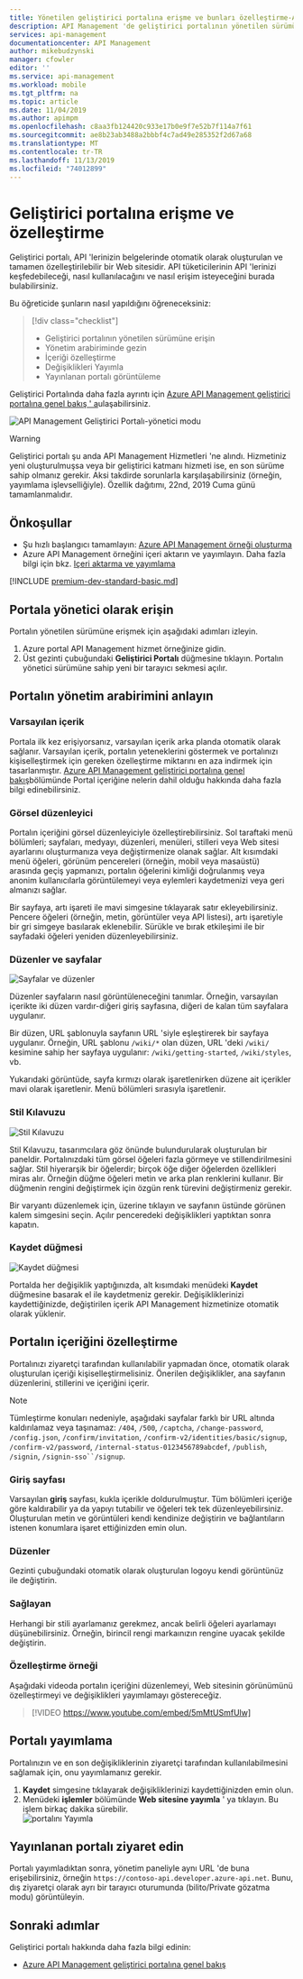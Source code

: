 ```yaml
---
title: Yönetilen geliştirici portalına erişme ve bunları özelleştirme-Azure API Management | Microsoft Docs
description: API Management 'de geliştirici portalının yönetilen sürümünü nasıl kullanacağınızı öğrenin.
services: api-management
documentationcenter: API Management
author: mikebudzynski
manager: cfowler
editor: ''
ms.service: api-management
ms.workload: mobile
ms.tgt_pltfrm: na
ms.topic: article
ms.date: 11/04/2019
ms.author: apimpm
ms.openlocfilehash: c8aa3fb124420c933e17b0e9f7e52b7f114a7f61
ms.sourcegitcommit: ae8b23ab3488a2bbbf4c7ad49e285352f2d67a68
ms.translationtype: MT
ms.contentlocale: tr-TR
ms.lasthandoff: 11/13/2019
ms.locfileid: "74012899"
---
```

# <a name="access-and-customize-developer-portal"></a>Geliştirici portalına erişme ve özelleştirme

Geliştirici portalı, API 'lerinizin belgelerinde otomatik olarak oluşturulan ve tamamen özelleştirilebilir bir Web sitesidir. API tüketicilerinin API 'lerinizi keşfedebileceği, nasıl kullanılacağını ve nasıl erişim isteyeceğini burada bulabilirsiniz.

Bu öğreticide şunların nasıl yapıldığını öğreneceksiniz:

> [!div class="checklist"]
> * Geliştirici portalının yönetilen sürümüne erişin
> * Yönetim arabiriminde gezin
> * İçeriği özelleştirme
> * Değişiklikleri Yayımla
> * Yayınlanan portalı görüntüleme

Geliştirici Portalında daha fazla ayrıntı için [Azure API Management geliştirici portalına genel bakış ' a](api-management-howto-developer-portal.md)ulaşabilirsiniz.

![API Management Geliştirici Portalı-yönetici modu](media/api-management-howto-developer-portal-customize/cover.png)

> [!WARNING]
> Geliştirici portalı şu anda API Management Hizmetleri 'ne alındı.
> Hizmetiniz yeni oluşturulmuşsa veya bir geliştirici katmanı hizmeti ise, en son sürüme sahip olmanız gerekir. Aksi takdirde sorunlarla karşılaşabilirsiniz (örneğin, yayımlama işlevselliğiyle). Özellik dağıtımı, 22nd, 2019 Cuma günü tamamlanmalıdır. 

## <a name="prerequisites"></a>Önkoşullar

- Şu hızlı başlangıcı tamamlayın: [Azure API Management örneği oluşturma](get-started-create-service-instance.md)
- Azure API Management örneğini içeri aktarın ve yayımlayın. Daha fazla bilgi için bkz. [Içeri aktarma ve yayımlama](import-and-publish.md)

[!INCLUDE [premium-dev-standard-basic.md](../../includes/api-management-availability-premium-dev-standard-basic.md)]

## <a name="access-the-portal-as-an-administrator"></a>Portala yönetici olarak erişin

Portalın yönetilen sürümüne erişmek için aşağıdaki adımları izleyin.

1. Azure portal API Management hizmet örneğinize gidin.
1. Üst gezinti çubuğundaki **Geliştirici Portalı** düğmesine tıklayın. Portalın yönetici sürümüne sahip yeni bir tarayıcı sekmesi açılır.

## <a name="understand-the-portals-administrative-interface"></a>Portalın yönetim arabirimini anlayın

### <a name="default-content"></a>Varsayılan içerik 

Portala ilk kez erişiyorsanız, varsayılan içerik arka planda otomatik olarak sağlanır. Varsayılan içerik, portalın yeteneklerini göstermek ve portalınızı kişiselleştirmek için gereken özelleştirme miktarını en aza indirmek için tasarlanmıştır. [Azure API Management geliştirici portalına genel bakış](api-management-howto-developer-portal.md)bölümünde Portal içeriğine nelerin dahil olduğu hakkında daha fazla bilgi edinebilirsiniz.

### <a name="visual-editor"></a>Görsel düzenleyici

Portalın içeriğini görsel düzenleyiciyle özelleştirebilirsiniz. Sol taraftaki menü bölümleri; sayfaları, medyayı, düzenleri, menüleri, stilleri veya Web sitesi ayarlarını oluşturmanıza veya değiştirmenize olanak sağlar. Alt kısımdaki menü öğeleri, görünüm pencereleri (örneğin, mobil veya masaüstü) arasında geçiş yapmanızı, portalın öğelerini kimliği doğrulanmış veya anonim kullanıcılarla görüntülemeyi veya eylemleri kaydetmenizi veya geri almanızı sağlar.

Bir sayfaya, artı işareti ile mavi simgesine tıklayarak satır ekleyebilirsiniz. Pencere öğeleri (örneğin, metin, görüntüler veya API listesi), artı işaretiyle bir gri simgeye basılarak eklenebilir. Sürükle ve bırak etkileşimi ile bir sayfadaki öğeleri yeniden düzenleyebilirsiniz. 

### <a name="layouts-and-pages"></a>Düzenler ve sayfalar

![Sayfalar ve düzenler](media/api-management-howto-developer-portal-customize/pages-layouts.png)

Düzenler sayfaların nasıl görüntüleneceğini tanımlar. Örneğin, varsayılan içerikte iki düzen vardır-diğeri giriş sayfasına, diğeri de kalan tüm sayfalara uygulanır.

Bir düzen, URL şablonuyla sayfanın URL 'siyle eşleştirerek bir sayfaya uygulanır. Örneğin, URL şablonu `/wiki/*` olan düzen, URL 'deki `/wiki/` kesimine sahip her sayfaya uygulanır: `/wiki/getting-started`, `/wiki/styles`, vb.

Yukarıdaki görüntüde, sayfa kırmızı olarak işaretlenirken düzene ait içerikler mavi olarak işaretlenir. Menü bölümleri sırasıyla işaretlenir.

### <a name="styling-guide"></a>Stil Kılavuzu

![Stil Kılavuzu](media/api-management-howto-developer-portal-customize/styling-guide.png)

Stil Kılavuzu, tasarımcılara göz önünde bulundurularak oluşturulan bir paneldir. Portalınızdaki tüm görsel öğeleri fazla görmeye ve stillendirilmesini sağlar. Stil hiyerarşik bir öğelerdir; birçok öğe diğer öğelerden özellikleri miras alır. Örneğin düğme öğeleri metin ve arka plan renklerini kullanır. Bir düğmenin rengini değiştirmek için özgün renk türevini değiştirmeniz gerekir.

Bir varyantı düzenlemek için, üzerine tıklayın ve sayfanın üstünde görünen kalem simgesini seçin. Açılır penceredeki değişiklikleri yaptıktan sonra kapatın.

### <a name="save-button"></a>Kaydet düğmesi

![Kaydet düğmesi](media/api-management-howto-developer-portal-customize/save-button.png)

Portalda her değişiklik yaptığınızda, alt kısımdaki menüdeki **Kaydet** düğmesine basarak el ile kaydetmeniz gerekir. Değişikliklerinizi kaydettiğinizde, değiştirilen içerik API Management hizmetinize otomatik olarak yüklenir.

## <a name="customize-the-portals-content"></a>Portalın içeriğini özelleştirme

Portalınızı ziyaretçi tarafından kullanılabilir yapmadan önce, otomatik olarak oluşturulan içeriği kişiselleştirmelisiniz. Önerilen değişiklikler, ana sayfanın düzenlerini, stillerini ve içeriğini içerir.

> [!NOTE]
> Tümleştirme konuları nedeniyle, aşağıdaki sayfalar farklı bir URL altında kaldırılamaz veya taşınamaz: `/404`, `/500`, `/captcha`, `/change-password`, `/config.json`, `/confirm/invitation`, `/confirm-v2/identities/basic/signup`, `/confirm-v2/password`, `/internal-status-0123456789abcdef`, `/publish`, `/signin`, `/signin-sso``/signup`.

### <a name="home-page"></a>Giriş sayfası

Varsayılan **giriş** sayfası, kukla içerikle doldurulmuştur. Tüm bölümleri içeriğe göre kaldırabilir ya da yapıyı tutabilir ve öğeleri tek tek düzenleyebilirsiniz. Oluşturulan metin ve görüntüleri kendi kendinize değiştirin ve bağlantıların istenen konumlara işaret ettiğinizden emin olun.

### <a name="layouts"></a>Düzenler

Gezinti çubuğundaki otomatik olarak oluşturulan logoyu kendi görüntünüz ile değiştirin.

### <a name="styling"></a>Sağlayan

Herhangi bir stili ayarlamanız gerekmez, ancak belirli öğeleri ayarlamayı düşünebilirsiniz. Örneğin, birincil rengi markaınızın rengine uyacak şekilde değiştirin.

### <a name="customization-example"></a>Özelleştirme örneği

Aşağıdaki videoda portalın içeriğini düzenlemeyi, Web sitesinin görünümünü özelleştirmeyi ve değişiklikleri yayımlamayı göstereceğiz.

> [!VIDEO https://www.youtube.com/embed/5mMtUSmfUlw]

## <a name="publish-the-portal"></a>Portalı yayımlama

Portalınızın ve en son değişikliklerinin ziyaretçi tarafından kullanılabilmesini sağlamak için, onu yayımlamanız gerekir.

1. **Kaydet** simgesine tıklayarak değişikliklerinizi kaydettiğinizden emin olun.
1. Menüdeki **işlemler** bölümünde **Web sitesine yayımla** ' ya tıklayın. Bu işlem birkaç dakika sürebilir.  
    ![portalını Yayımla](media/api-management-howto-developer-portal-customize/publish-portal.png)

## <a name="visit-the-published-portal"></a>Yayınlanan portalı ziyaret edin

Portalı yayımladıktan sonra, yönetim paneliyle aynı URL 'de buna erişebilirsiniz, örneğin `https://contoso-api.developer.azure-api.net`. Bunu, dış ziyaretçi olarak ayrı bir tarayıcı oturumunda (bilito/Private gözatma modu) görüntüleyin.

## <a name="next-steps"></a>Sonraki adımlar

Geliştirici portalı hakkında daha fazla bilgi edinin:

- [Azure API Management geliştirici portalına genel bakış](api-management-howto-developer-portal.md)
